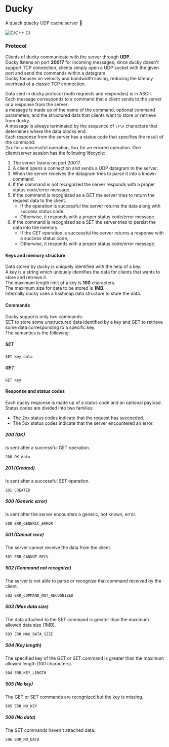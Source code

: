 # Ducky
A quack quacky UDP cache server 🦆

![C/C++ CI](https://github.com/gabrieledarrigo/ducky/workflows/C/C++%20CI/badge.svg?branch=master)

### Protocol

Clients of ducky communicate with the server through **UDP**.  
Ducky listens on port **20017** for incoming messages; since ducky doesn't support TCP connection, clients simply open a UDP socket 
with the given port and send the commands within a datagram.  
Ducky focuses on velocity and bandwidth saving, reducing the latency overhead of a classic TCP connection.  

Data sent in ducky protocol (both requests and respondes) is in ASCII.  
Each message corresponds to a command that a client sends to the server or a response from the server;  
a message is made up of the name of the command, optional command parameters, and the structured data that clients want to store or retrieve from ducky.  
A message is always terminated by the sequence of `\r\n` characters that determines where the data blocks end.  
Each response from the server has a status code that specifies the result of the command:  
2xx for a successful operation, 5xx for an errored operation. 
One client/server session has the following lifecycle:  

1. The server listens on port 20017.
2. A client opens a connection and sends a UDP datagram to the server.
3. When the server receives the datagram tries to parse it into a known command.
4. If the command is not recognized the server responds with a proper status code/error message.
5. If the command is recognized as a GET the server tries to return the request data to the client.
    - If the operation is successful the server returns the data along with success status code. 
    - Otherwise, it responds with a proper status code/error message.
6. If the command is recognized as a SET the server tries to persist the data into the memory.
    - If the GET operation is successful the server returns a response with a success status code,
    - Otherwise, it responds with a proper status code/error message.


#### Keys and memory structure

Data stored by ducky is uniquely identified with the help of a key.  
A key is a string which uniquely identifies the data for clients
that wants to store and retrieve it.  
The maximum length limit of a key is **100** characters.  
The maximum size for data to be stored is **1MB**.   
Internally ducky uses a hashmap data structure to store the data.  

#### Commands

Ducky supports only two commands:  
SET to store some unstructured data identified by a key and GET to retrieve some data corresponding
to a specific key.  
The semantics is the following:  

##### SET

```
SET key data
```

##### GET

```
GET key
```

#### Response and status codes

Each ducky response is made up of a status code and an optional payload.  
Status codes are divided into two families:
- The 2xx status codes indicate that the request has succeeded.
- The 5xx status codes indicate that the server encountered an error.  

##### 200 (OK)
Is sent after a successful GET operation.

```
200 OK data
```

##### 201 (Created)
Is sent after a successful SET operation.

```
201 CREATED
```

##### 500 (Generic error)
Is sent after the server encounters a generic, not known, error.

```
500 ERR_GENERIC_ERROR
```

##### 501 (Cannot recv)
The server cannot receive the data from the client.

```
501 ERR_CANNOT_RECV
```

##### 502 (Command not recognize)
The server is not able to parse or recognize that command received by the client.

```
502 ERR_COMMAND_NOT_RECOGNIZED 
```

##### 503 (Max data size)
The data attached to the SET command is greater than the maximum allowed data size (1MB).

```
503 ERR_MAX_DATA_SIZE 
```

##### 504 (Key length)
The specified key of the GET or SET command is greater than the maximum allowed length (100 characters).

```
504 ERR_KEY_LENGTH
```

##### 505 (No key)
The GET or SET commands are recognized but the key is missing.

```
505 ERR_NO_KEY 
```

##### 506 (No data)
The SET commands haven't attached data.

```
506 ERR_NO_DATA
```
